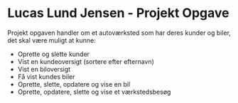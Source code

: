 <!DOCTYPE html><html><head><meta charset="utf-8"><title>Untitled Document.md</title><script type="text/javascript">
//<![CDATA[
window.__cfRocketOptions = {byc:0,p:0,petok:"54052d034b46c3b2c6e83eebc8053888680057c4-1521455192-1800"};
//]]>
</script>
<script type="text/javascript" src="https://ajax.cloudflare.com/cdn-cgi/scripts/935cb224/cloudflare-static/rocket.min.js"></script>
<style></style></head><body id="preview">
<h1><a id="Lucas_Lund_Jensen__Projekt_Opgave_0"></a>Lucas Lund Jensen - Projekt Opgave</h1>
<p>Projekt opgaven handler om et autoværksted som har deres kunder og biler, det skal være muligt at kunne:</p>
<ul>
<li>Oprette og slette kunder</li>
<li>Vist en kundeoversigt (sortere efter efternavn)</li>
<li>Vist en biloversigt</li>
<li>Få vist kundes biler</li>
<li>Oprette, slette, opdatere og vise en bil</li>
<li>Oprette, opdatere, slette og vise et værkstedsbesøg</li>
</ul>

</body></html>
